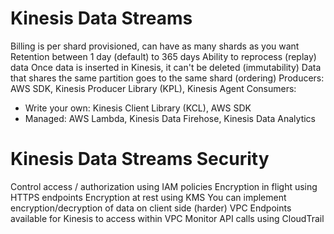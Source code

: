 # Kinesis Data Streams

Billing is per shard provisioned, can have as many shards as you want 
Retention between 1 day (default) to 365 days
Ability to reprocess (replay) data
Once data is inserted in Kinesis, it can't be deleted (immutability)
Data that shares the same partition goes to the same shard (ordering)
Producers: AWS SDK, Kinesis Producer Library (KPL), Kinesis Agent
Consumers: 
- Write your own: Kinesis Client Library (KCL), AWS SDK
- Managed: AWS Lambda, Kinesis Data Firehose, Kinesis Data Analytics

# Kinesis Data Streams Security

Control access / authorization using IAM policies
Encryption in flight using HTTPS endpoints
Encryption at rest using KMS
You can implement encryption/decryption of data on client side (harder)
VPC Endpoints available for Kinesis to access within VPC
Monitor API calls using CloudTrail
 
